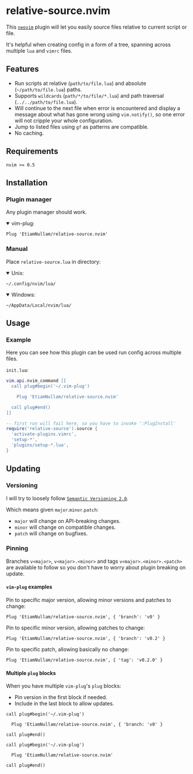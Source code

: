 # relative-source.nvim

This [`neovim`](http://neovim.io/) plugin will let you easily source files relative to current script or file.

It's helpful when creating config in a form of a tree, spanning across multiple `lua` and `vimrc` files.

## Features

- Run scripts at relative (`path/to/file.lua`) and absolute (`~/path/to/file.lua`) paths.
- Supports `wildcards` (`path/*/to/file/*.lua`) and path traversal (`../../path/to/file.lua`).
- Will continue to the next file when error is encountered and display a message about what has gone wrong using `vim.notify()`, so one error will not cripple your whole configuration.
- Jump to listed files using `gf` as patterns are compatible.
- No caching.

## Requirements

```
nvim >= 0.5
```

## Installation

### Plugin manager

Any plugin manager should work.

<details open>
  <summary>
    vim-plug:
  </summary>

  ```vim
  Plug 'EtiamNullam/relative-source.nvim'
  ```
</details>

### Manual

Place `relative-source.lua` in directory:

<details open>
  <summary>
    Unix:
  </summary>
    
  ```
  ~/.config/nvim/lua/
  ```
</details>

<details open>
  <summary>
    Windows:
  </summary>
  
  ```
  ~/AppData/Local/nvim/lua/
  ```
</details>

## Usage

### Example

Here you can see how this plugin can be used run config across multiple files.

`init.lua`:
```lua
vim.api.nvim_command [[
  call plug#begin('~/.vim-plug')

    Plug 'EtiamNullam/relative-source.nvim'

  call plug#end()
]]

-- first run will fail here, so you have to invoke ':PlugInstall'
require('relative-source').source {
  'activate-plugins.vimrc',
  'setup-*',
  'plugins/setup-*.lua',
}
```

## Updating

### Versioning

I will try to loosely follow [`Semantic Versioning 2.0`](https://semver.org/spec/v2.0.0.html).

Which means given `major`.`minor`.`patch`:

- `major` will change on API-breaking changes.
- `minor` will change on compatible changes.
- `patch` will change on bugfixes.

### Pinning

Branches `v<major>`, `v<major>.<minor>` and tags `v<major>.<minor>.<patch>` are available to follow so you don't have to worry about plugin breaking on update.

#### `vim-plug` examples

Pin to specific major version, allowing minor versions and patches to change:

```vim
Plug 'EtiamNullam/relative-source.nvim', { 'branch': 'v0' }
```

Pin to specific minor version, allowing patches to change:

```vim
Plug 'EtiamNullam/relative-source.nvim', { 'branch': 'v0.2' }
```

Pin to specific patch, allowing basically no change:

```vim
Plug 'EtiamNullam/relative-source.nvim', { 'tag': 'v0.2.0' }
```

#### Multiple `plug` blocks

When you have multiple `vim-plug`'s `plug` blocks:

- Pin version in the first block if needed.
- Include in the last block to allow updates.

```vim
call plug#begin('~/.vim-plug')

  Plug 'EtiamNullam/relative-source.nvim', { 'branch: 'v0' }

call plug#end()

call plug#begin('~/.vim-plug')

  Plug 'EtiamNullam/relative-source.nvim'

call plug#end()
```
